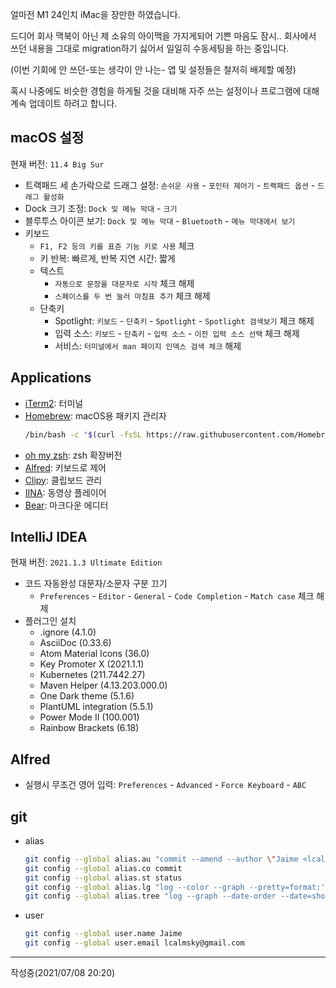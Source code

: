 얼마전 M1 24인치 iMac을 장만한 하였습니다.

드디어 회사 맥북이 아닌 제 소유의 아이맥을 가지게되어 기쁜 마음도 잠시.. 회사에서 쓰던 내용을 그대로 migration하기 싫어서 일일히 수동세팅을 하는 중입니다.

(이번 기회에 안 쓰던-또는 생각이 안 나는- 앱 및 설정들은 철저히 배제할 예정)

혹시 나중에도 비슷한 경험을 하게될 것을 대비해 자주 쓰는 설정이나 프로그램에 대해 계속 업데이트 하려고 합니다.

## macOS 설정

현재 버전: `11.4 Big Sur`

* 트랙패드 세 손가락으로 드래그 설정: `손쉬운 사용` - `포인터 제어기` - `트랙패드 옵션` - `드래그 활성화`
* Dock 크기 조정: `Dock 및 메뉴 막대` - `크기`
* 블루투스 아이콘 보기: `Dock 및 메뉴 막대` - `Bluetooth` - `메뉴 막대에서 보기`
* 키보드
    * `F1, F2 등의 키를 표준 기능 키로 사용` 체크
    * 키 반복: 빠르게, 반복 지연 시간: 짧게
    * 텍스트
        * `자동으로 문장을 대문자로 시작` 체크 해제
        * `스페이스를 두 번 눌러 마침표 추가` 체크 해제
    * 단축키
        * Spotlight: `키보드` - `단축키` - `Spotlight` - `Spotlight 검색보기` 체크 해제
        * 입력 소스: `키보드` - `단축키` - `입력 소스` - `이전 입력 소스 선택` 체크 해제
        * 서비스: `터미널에서 man 페이지 인덱스 검색 체크` 해제

## Applications

* [iTerm2](https://iterm2.com/): 터미널
* [Homebrew](https://brew.sh/index_ko): macOS용 패키지 관리자
    ```bash
    /bin/bash -c "$(curl -fsSL https://raw.githubusercontent.com/Homebrew/install/HEAD/install.sh)"
    ```
* [oh my zsh](https://github.com/ohmyzsh/ohmyzsh): zsh 확장버전
* [Alfred](https://www.alfredapp.com/): 키보드로 제어
* [Clipy](https://clipy-app.com/): 클립보드 관리
* [IINA](https://iina.io/): 동영상 플레이어
* [Bear](https://apps.apple.com/us/app/bear-beautiful-writing-app/id1091189122?ls=1&mt=12): 마크다운 에디터

## IntelliJ IDEA

현재 버전: `2021.1.3 Ultimate Edition`

* 코드 자동완성 대문자/소문자 구분 끄기
    * `Preferences` - `Editor` - `General` - `Code Completion` - `Match case` 체크 해제
* 플러그인 설치
    * .ignore (4.1.0)
    * AsciiDoc (0.33.6)
    * Atom Material Icons (36.0)
    * Key Promoter X (2021.1.1)
    * Kubernetes (211.7442.27)
    * Maven Helper (4.13.203.000.0)
    * One Dark theme (5.1.6)
    * PlantUML integration (5.5.1)
    * Power Mode II (100.001)
    * Rainbow Brackets (6.18)

## Alfred
* 실행시 무조건 영어 입력: `Preferences` - `Advanced` - `Force Keyboard` - `ABC`

## git
* alias
    ```bash
    git config --global alias.au "commit --amend --author \"Jaime <lcalmsky@gmail.com>\""
    git config --global alias.co commit
    git config --global alias.st status
    git config --global alias.lg "log --color --graph --pretty=format:'%Cred%h%Creset -%C(yellow)%d%Creset %s %Cgreen(%cr)%C(bold blue)<%an>%Creset' --abbrev-commit"
    git config --global alias.tree "log --graph --date-order --date=short --pretty=format:'%C(auto)%h%d %C(reset)%s %C'"
    ```
* user
  ```bash
  git config --global user.name Jaime
  git config --global user.email lcalmsky@gmail.com
  ```

---
작성중(2021/07/08 20:20)